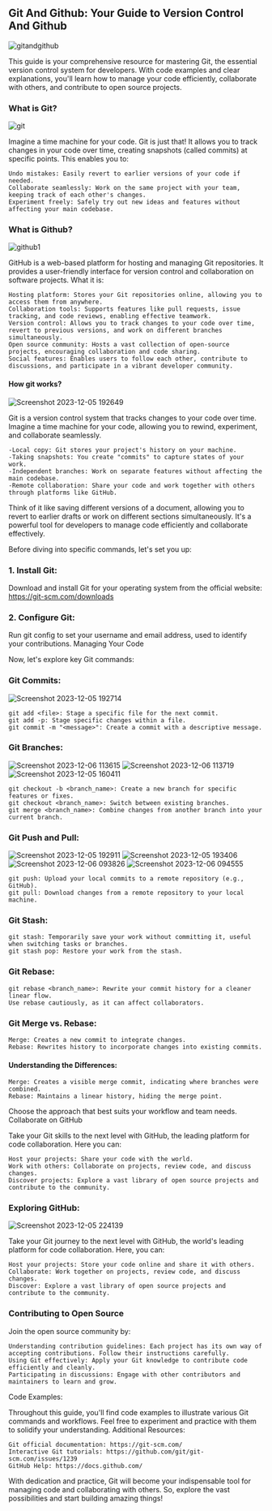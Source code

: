 ## Git And Github: Your Guide to Version Control And Github
![gitandgithub](https://github.com/dhiraj1008/learning-git/assets/94028619/c8d55c10-5285-4d9b-90bc-3735fff4ffd6)
 
This guide is your comprehensive resource for mastering Git, the essential version control system for developers. With code examples and clear explanations, you'll learn how to manage your code efficiently, collaborate with others, and contribute to open source projects.
### What is Git?
![git](https://github.com/dhiraj1008/learning-git/assets/94028619/da23ba12-fc30-4459-a62d-9c7a16089206)

Imagine a time machine for your code. Git is just that! It allows you to track changes in your code over time, creating snapshots (called commits) at specific points. This enables you to:

    Undo mistakes: Easily revert to earlier versions of your code if needed.
    Collaborate seamlessly: Work on the same project with your team, keeping track of each other's changes.
    Experiment freely: Safely try out new ideas and features without affecting your main codebase.

### What is Github?
![github1](https://github.com/dhiraj1008/learning-git/assets/94028619/6e7969af-8a33-4f7e-b02d-52c99bc8e8e8)

GitHub is a web-based platform for hosting and managing Git repositories. It provides a user-friendly interface for version control and collaboration on software projects. 
What it is:

    Hosting platform: Stores your Git repositories online, allowing you to access them from anywhere.
    Collaboration tools: Supports features like pull requests, issue tracking, and code reviews, enabling effective teamwork.
    Version control: Allows you to track changes to your code over time, revert to previous versions, and work on different branches simultaneously.
    Open source community: Hosts a vast collection of open-source projects, encouraging collaboration and code sharing.
    Social features: Enables users to follow each other, contribute to discussions, and participate in a vibrant developer community.



#### How git works?

![Screenshot 2023-12-05 192649](https://github.com/dhiraj1008/learning-git/assets/94028619/4a9e02e2-daee-4a64-8ec4-ddfec6142c50)

Git is a version control system that tracks changes to your code over time. Imagine a time machine for your code, allowing you to rewind, experiment, and collaborate seamlessly.

    -Local copy: Git stores your project's history on your machine.
    -Taking snapshots: You create "commits" to capture states of your work.
    -Independent branches: Work on separate features without affecting the main codebase.
    -Remote collaboration: Share your code and work together with others through platforms like GitHub.

Think of it like saving different versions of a document, allowing you to revert to earlier drafts or work on different sections simultaneously. It's a powerful tool for developers to manage code efficiently and collaborate effectively.

Before diving into specific commands, let's set you up:

### 1. Install Git:

Download and install Git for your operating system from the official website: https://git-scm.com/downloads

### 2. Configure Git:

Run git config to set your username and email address, used to identify your contributions.
Managing Your Code

Now, let's explore key Git commands:

### Git Commits:
![Screenshot 2023-12-05 192714](https://github.com/dhiraj1008/learning-git/assets/94028619/587bd658-ec72-4280-af2d-79a5f9b71709)

    git add <file>: Stage a specific file for the next commit.
    git add -p: Stage specific changes within a file.
    git commit -m "<message>": Create a commit with a descriptive message.

### Git Branches:
![Screenshot 2023-12-06 113615](https://github.com/dhiraj1008/learning-git/assets/94028619/8a203995-2752-4b40-bd57-e13d468d60e7)
![Screenshot 2023-12-06 113719](https://github.com/dhiraj1008/learning-git/assets/94028619/79ae606d-a7de-4c31-a5ef-27b1766b2493)
![Screenshot 2023-12-05 160411](https://github.com/dhiraj1008/learning-git/assets/94028619/aece94b9-d6ba-4067-b47d-ce3001a791ab)

    git checkout -b <branch_name>: Create a new branch for specific features or fixes.
    git checkout <branch_name>: Switch between existing branches.
    git merge <branch_name>: Combine changes from another branch into your current branch.

### Git Push and Pull:
![Screenshot 2023-12-05 192911](https://github.com/dhiraj1008/learning-git/assets/94028619/59dc67bb-e1f0-47bc-b372-e02d55bdb99a)
![Screenshot 2023-12-05 193406](https://github.com/dhiraj1008/learning-git/assets/94028619/7b891da2-c119-4703-8b8f-2710c3c86b77)
![Screenshot 2023-12-06 093826](https://github.com/dhiraj1008/learning-git/assets/94028619/0eb5717b-039e-447d-862c-9eb92875b1d2)
![Screenshot 2023-12-06 094555](https://github.com/dhiraj1008/learning-git/assets/94028619/f8da4adc-b673-4b6a-979f-231b40e8493e)

    git push: Upload your local commits to a remote repository (e.g., GitHub).
    git pull: Download changes from a remote repository to your local machine.

### Git Stash:

    git stash: Temporarily save your work without committing it, useful when switching tasks or branches.
    git stash pop: Restore your work from the stash.

### Git Rebase:

    git rebase <branch_name>: Rewrite your commit history for a cleaner linear flow.
    Use rebase cautiously, as it can affect collaborators.

### Git Merge vs. Rebase:

    Merge: Creates a new commit to integrate changes.
    Rebase: Rewrites history to incorporate changes into existing commits.

#### Understanding the Differences:

    Merge: Creates a visible merge commit, indicating where branches were combined.
    Rebase: Maintains a linear history, hiding the merge point.

Choose the approach that best suits your workflow and team needs.
Collaborate on GitHub

Take your Git skills to the next level with GitHub, the leading platform for code collaboration. Here you can:

    Host your projects: Share your code with the world.
    Work with others: Collaborate on projects, review code, and discuss changes.
    Discover projects: Explore a vast library of open source projects and contribute to the community.

### Exploring GitHub:

![Screenshot 2023-12-05 224139](https://github.com/dhiraj1008/learning-git/assets/94028619/8a6a530d-73f1-46c0-9c31-ead1fa227873)

Take your Git journey to the next level with GitHub, the world's leading platform for code collaboration. Here, you can:

    Host your projects: Store your code online and share it with others.
    Collaborate: Work together on projects, review code, and discuss changes.
    Discover: Explore a vast library of open source projects and contribute to the community.

### Contributing to Open Source

Join the open source community by:

    Understanding contribution guidelines: Each project has its own way of accepting contributions. Follow their instructions carefully.
    Using Git effectively: Apply your Git knowledge to contribute code efficiently and cleanly.
    Participating in discussions: Engage with other contributors and maintainers to learn and grow.

Code Examples:

Throughout this guide, you'll find code examples to illustrate various Git commands and workflows. Feel free to experiment and practice with them to solidify your understanding.
Additional Resources:

    Git official documentation: https://git-scm.com/
    Interactive Git tutorials: https://github.com/git/git-scm.com/issues/1239
    GitHub Help: https://docs.github.com/

With dedication and practice, Git will become your indispensable tool for managing code and collaborating with others. So, explore the vast possibilities and start building amazing things!
